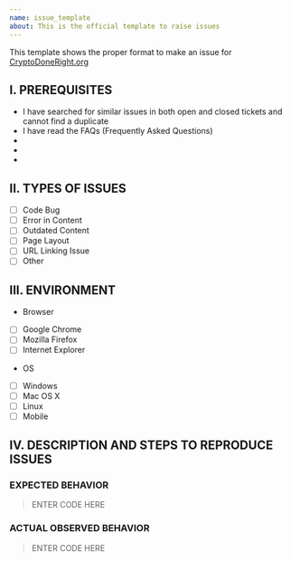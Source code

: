 ```yaml
---
name: issue_template
about: This is the official template to raise issues
---
```


This template shows the proper format to make an issue for [CryptoDoneRight.org](https://cryptodoneright.org/)

## I. PREREQUISITES 

-  I have searched for similar issues in both open and closed tickets and cannot find a duplicate
-  I have read the FAQs (Frequently Asked Questions)
-
- 
-

## II. TYPES OF ISSUES

- [ ] Code Bug
- [ ] Error in Content
- [ ] Outdated Content
- [ ] Page Layout
- [ ] URL Linking Issue
- [ ] Other

## III. ENVIRONMENT

* Browser
- [ ] Google Chrome 
- [ ] Mozilla Firefox
- [ ] Internet Explorer

* OS
- [ ] Windows
- [ ] Mac OS X
- [ ] Linux
- [ ] Mobile

## IV. DESCRIPTION AND STEPS TO REPRODUCE ISSUES 
### EXPECTED BEHAVIOR
>ENTER CODE HERE
>
>

### ACTUAL OBSERVED BEHAVIOR
>ENTER CODE HERE
>
>
